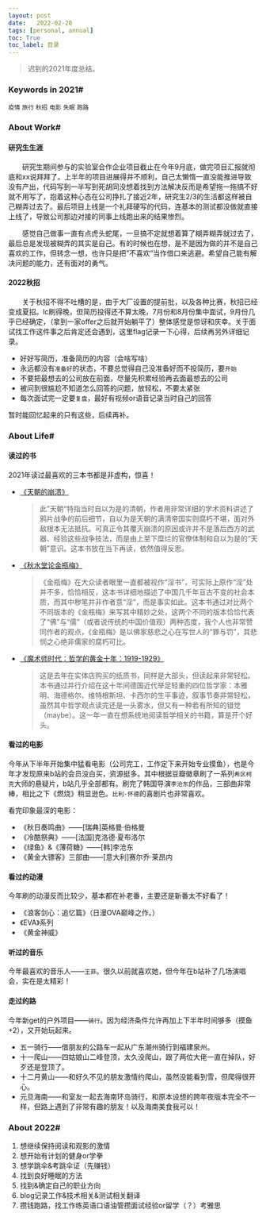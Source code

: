 ```yaml
---
layout: post
date:   2022-02-20
tags: [personal, annual]
toc: True
toc_label: 目录
---
```


> 迟到的2021年度总结。

### Keywords in 2021#

`疫情` `旅行` `秋招` `电影` `失眠` `跑路`

### About Work#

#### 研究生生涯

&emsp;&emsp;研究生期间参与的实验室合作企业项目截止在今年9月底，做完项目汇报就彻底和xx说拜拜了。上半年的项目进展得并不顺利，自己太懒惰一直没能推进导致没有产出，代码写到一半写到死胡同没想着找到方法解决反而是希望拖一拖搞不好就不用写了，抱着这种心态在公司挣扎了接近2年，研究生2/3的生活都这样被自己糊弄过去了。最后项目上线是一个礼拜硬写的代码，连基本的测试都没做就直接上线了，导致公司那边对接的同事上线跑出来的结果惨烈。

&emsp;&emsp;感觉自己做事一直有点虎头蛇尾，一旦搞不定就想着算了糊弄糊弄就过去了，最后总是发现被糊弄的其实是自己。有的时候也在想，是不是因为做的并不是自己喜欢的工作，但转念一想，也许只是把”不喜欢“当作借口来逃避。希望自己能有解决问题的能力，还有面对的勇气。

#### 2022秋招

&emsp;&emsp;关于秋招不得不吐槽的是，由于大厂设置的提前批，以及各种比赛，秋招已经变成夏招。lc刷得晚，但简历投得还不算太晚，7月份和8月份集中面试，9月份几乎已经确定，（拿到一家offer之后就开始躺平了）整体感觉是惊讶和庆幸。关于面试找工作这件事之后肯定还会遇到，这里flag记录一下心得，后续再另外详细记录。

- 好好写简历，准备简历的内容（会啥写啥）
- 永远都没有`准备好`的状态，不要总觉得自己没准备好而不投简历，要`开始`
- 不要把最想去的公司放在前面，尽量先积累经验再去面最想去的公司
- 被问到很尴尬不知道怎么回答的问题，放轻松，不要太紧张
- 每次面试完一定要`复盘`，最好有视频or语音记录当时自己的回答

暂时能回忆起来的只有这些，后续再补。

### About Life#

#### 读过的书

2021年读过最喜欢的三本书都是非虚构，惊喜！

- [《天朝的崩溃》](https://book.douban.com/subject/25935941/)

  > 此”天朝“特指当时自以为是的清朝，作者用非常详细的学术资料讲述了鸦片战争的前后细节，自以为是天朝的满清帝国实则腐朽不堪，面对外敌根本无法抵抗。可真正令其覆灭崩溃的原因或许并不是落后西方的武器、经验这些战争技法，而是由上至下糜烂的官僚体制和自以为是的“天朝”意识。这本书放在当下再读，依然值得反思。

- [《秋水堂论金瓶梅》](https://book.douban.com/subject/1009290/)

  > 《金瓶梅》在大众读者眼里一直都被视作“淫书”，可实际上原作“淫”处并不多，恰恰相反，这本书详细地描述了中国几千年亘古不变的社会本质，而其中秽笔并非作者意“淫”，而是事实如此。这本书通过对比两个不同版本的《金瓶梅》来写其中精妙之处，这两个不同的版本恰恰代表了“佛”与“儒”（或者说传统的中国价值观）两种态度，我个人也非常赞同作者的观点，《金瓶梅》是以佛家慈悲之心在写世人的“罪与罚”，其悲悯之心绝非儒家的腐朽可比。

- [《魔术师时代：哲学的黄金十年：1919-1929》](https://book.douban.com/subject/34464687/)

  > 这是去年在实体店购买的纸质书，同样是大部头，但读起来非常轻松。本书通过并行介绍在这十年间德国近代举足轻重的四位哲学家：本雅明、海德格尔、维特根斯坦、卡西尔的生平事迹，叙事节奏非常轻松，虽然其中哲学观点读完还是一头雾水，但又有一种若有所知的错觉（maybe）。这一年一直在想系统地阅读哲学相关的书籍，算是开个好头。

#### 看过的电影

今年从下半年开始集中猛看电影（公司完工，工作定下来开始专业摸鱼），也是今年才发现原来b站的会员没白买，资源挺多。其中根据豆瓣徽章刷了一系列`希区柯克`大师的悬疑片，b站几乎全部都有。刷完了韩国导演`李沧东`的作品，三部曲非常棒，相比之下《燃烧》稍显逊色。`比利·怀德`的喜剧片也非常喜欢。

看完印象最深的电影：

- 《秋日奏鸣曲》——[瑞典]英格曼·伯格曼
- 《冷酷祭典》——[法国]克洛德·夏布洛尔
- 《绿鱼》&《薄荷糖》——[韩]李沧东
- 《黄金大镖客》三部曲——[意大利]赛尔乔·莱昂内

#### 看过的动漫

今年刷的动漫反而比较少，基本都在补老番，主要还是新番太不好看了！

- 《浪客剑心：追忆篇》（日漫OVA巅峰之作。）
- 《EVA》系列
- 《黄金神威》

#### 听过的音乐

今年最喜欢的音乐人——`王菲`。很久以前就喜欢她，但今年在b站补了几场演唱会，实在是太精彩！

#### 走过的路

今年新get的户外项目——`骑行`。因为经济条件允许再加上下半年时间够多（摸鱼+2），又开始玩起来。

- 五一骑行——借朋友的公路车一起从广东潮州骑行到福建泉州。
- 十一爬山——四姑娘山二峰登顶，太久没爬山，跟了两位大佬一直在掉队，好歹还是登顶了。
- 十二月黄山——和好久不见的朋友激情约爬山，虽然没能看到雪，但爬得很开心。
- 元旦海南——和室友一起去海南环岛骑行，和原本设想的跨年夜版本完全不一样，但路上遇到了非常有趣的朋友！以及海南美食我可以！

### About 2022#

1. 想继续保持阅读和观影的激情
2. 想开始有计划的健身or学拳
3. 想学跳伞&考跳伞证（先赚钱）
4. 找到良好睡眠的方法
5. 找到&确定自己的职业方向
6. blog记录工作&技术相关&测试相关翻译
7. 攒钱跑路，找工作练英语口语油管攒面试经验or留学（？）考雅思



